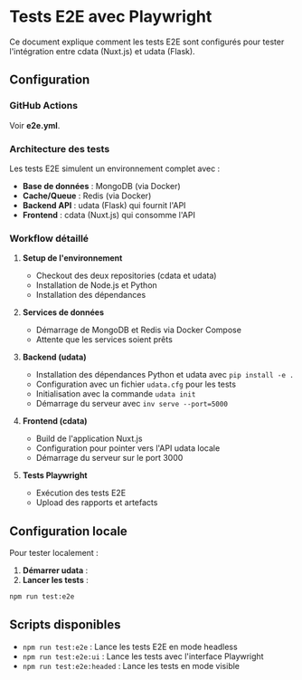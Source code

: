 # Tests E2E avec Playwright

Ce document explique comment les tests E2E sont configurés pour tester l'intégration entre cdata (Nuxt.js) et udata (Flask).

## Configuration

### GitHub Actions

Voir **e2e.yml**.

### Architecture des tests

Les tests E2E simulent un environnement complet avec :
- **Base de données** : MongoDB (via Docker)
- **Cache/Queue** : Redis (via Docker)  
- **Backend API** : udata (Flask) qui fournit l'API
- **Frontend** : cdata (Nuxt.js) qui consomme l'API

### Workflow détaillé

1. **Setup de l'environnement**
   - Checkout des deux repositories (cdata et udata)
   - Installation de Node.js et Python
   - Installation des dépendances

2. **Services de données**
   - Démarrage de MongoDB et Redis via Docker Compose
   - Attente que les services soient prêts

3. **Backend (udata)**
   - Installation des dépendances Python et udata avec `pip install -e .`
   - Configuration avec un fichier `udata.cfg` pour les tests
   - Initialisation avec la commande `udata init`
   - Démarrage du serveur avec `inv serve --port=5000`

4. **Frontend (cdata)**
   - Build de l'application Nuxt.js
   - Configuration pour pointer vers l'API udata locale
   - Démarrage du serveur sur le port 3000

5. **Tests Playwright**
   - Exécution des tests E2E
   - Upload des rapports et artefacts

## Configuration locale

Pour tester localement :

1. **Démarrer udata** :
2. **Lancer les tests** :
```bash
npm run test:e2e
```

## Scripts disponibles

- `npm run test:e2e` : Lance les tests E2E en mode headless
- `npm run test:e2e:ui` : Lance les tests avec l'interface Playwright
- `npm run test:e2e:headed` : Lance les tests en mode visible
